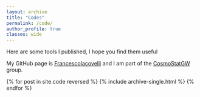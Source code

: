 ```yaml
---
layout: archive
title: "Codes"
permalink: /code/
author_profile: true
classes: wide
---
```


Here are some tools I published, I hope you find them useful
 
My <i class="fab fa-fw fa-github"></i> GitHub page is [FrancescoIacovelli](https://github.com/FrancescoIacovelli) and I am part of the [CosmoStatGW](https://github.com/CosmoStatGW) group. 

{% for post in site.code reversed %}
  {% include archive-single.html %}
{% endfor %}
